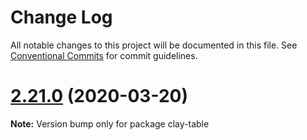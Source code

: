 # Change Log

All notable changes to this project will be documented in this file.
See [Conventional Commits](https://conventionalcommits.org) for commit guidelines.

# [2.21.0](https://github.com/liferay/clay/tree/master/packages/clay-table/compare/v2.20.2...v2.21.0) (2020-03-20)

**Note:** Version bump only for package clay-table
